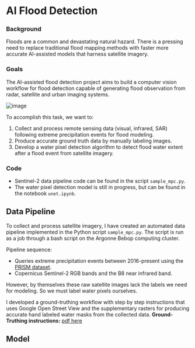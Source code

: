 # AI Flood Detection
### Background
Floods are a common and devastating natural hazard. There is a pressing need to replace traditional flood mapping methods with faster more accurate AI-assisted models that harness satellite imagery.

### Goals
The AI-assisted flood detection project aims to build a computer vision workflow for flood detection capable of generating flood observation from radar, satellite and urban imaging systems.

![image](https://github.com/davdma/floodmaps/assets/42689743/0685799c-7ab7-4640-9ae4-759b797dd13f)

To accomplish this task, we want to:
1. Collect and process remote sensing data (visual, infrared, SAR) following extreme precipitation events for flood modeling.
2. Produce accurate ground truth data by manually labeling images.
3. Develop a water pixel detection algorithm to detect flood water extent after a flood event from satellite imagery.

### Code
* Sentinel-2 data pipeline code can be found in the script `sample_mpc.py`.
* The water pixel detection model is still in progress, but can be found in the notebook `unet.ipynb`.

## Data Pipeline
To collect and process satellite imagery, I have created an automated data pipeline implemented in the Python script `sample_mpc.py`. The script is run as a job through a bash script on the Argonne Bebop computing cluster.

Pipeline sequence:
* Queries extreme precipitation events between 2016-present using the [PRISM dataset](https://prism.oregonstate.edu/).
* Copernicus Sentinel-2 RGB bands and the B8 near infrared band.

However, by themselves these raw satellite images lack the labels we need for modeling. So we must label water pixels ourselves.

I developed a ground-truthing workflow with step by step instructions that uses Google Open Street View and the supplementary rasters for producing accurate hand labeled water masks from the collected data.
**Ground-Truthing instructions:** [pdf here](https://1drv.ms/b/s!Aq3V83mBle0dvhMcZAiCh04A59--?e=IdSswS)

## Model
